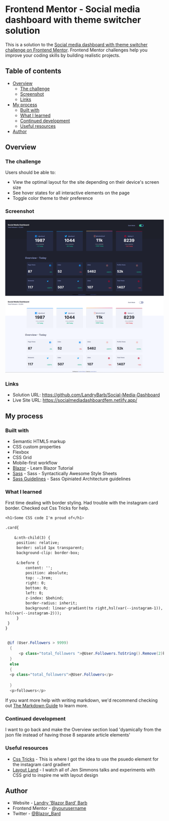 # Frontend Mentor - Social media dashboard with theme switcher solution

This is a solution to the [Social media dashboard with theme switcher challenge on Frontend Mentor](https://www.frontendmentor.io/challenges/social-media-dashboard-with-theme-switcher-6oY8ozp_H). Frontend Mentor challenges help you improve your coding skills by building realistic projects. 

## Table of contents

- [Overview](#overview)
  - [The challenge](#the-challenge)
  - [Screenshot](#screenshot)
  - [Links](#links)
- [My process](#my-process)
  - [Built with](#built-with)
  - [What I learned](#what-i-learned)
  - [Continued development](#continued-development)
  - [Useful resources](#useful-resources)
- [Author](#author)



## Overview

### The challenge

Users should be able to:

- View the optimal layout for the site depending on their device's screen size
- See hover states for all interactive elements on the page
- Toggle color theme to their preference

### Screenshot

![](./images/screenshots/dark-desktop.png)
![](./images/screenshots/light-desktop.png)



### Links

- Solution URL: https://github.com/LandryBarb/Social-Media-Dashboard
- Live Site URL: https://socialmediadashboardfem.netlify.app/

## My process

### Built with

- Semantic HTML5 markup
- CSS custom properties
- Flexbox
- CSS Grid
- Mobile-first workflow
- [Blazor](https://dotnet.microsoft.com/en-us/learn/aspnet/blazor-tutorial/intro) - Learn Blazor Tutorial
- [Sass](https://www.sass-lang.com/) - Sass - Syntactically Awesome Style Sheets
- [Sass Guidelines](https://sass-guidelin.es/#architecture) - Sass Opiniated Architecture guidelines


### What I learned

First time dealing with border styling. Had trouble with the instagram card border. Checked out Css Tricks for help.

```Css
<h1>Some CSS code I'm proud of</h1>
```
```Css/Sass - I used a psuedo element to display the linear-gradient border on the instagram card
.card{

    &:nth-child(3) {
     position: relative;
     border: solid 1px transparent;
     background-clip: border-box;

     &:before {
         content: '';
         position: absolute;
         top: -.3rem;
         right: 0;
         bottom: 0;
         left: 0;
         z-index: $behind;
         border-radius: inherit;
         background: linear-gradient(to right,hsl(var(--instagram-1)), hsl(var(--instagram-2)));
     }
 }
}
 
```

```C# - Had to write this samll if statement to change the int property to a string to show the 11k followers
 @if (User.Followers > 9999)
  {
      <p class="total_followers ">@User.Followers.ToString().Remove(2)k</p>
  }
  else
  {
  <p class="total_followers">@User.Followers</p>
      
  }
  <p>followers</p>
```

If you want more help with writing markdown, we'd recommend checking out [The Markdown Guide](https://www.markdownguide.org/) to learn more.


### Continued development

I want to go back and make the Overview section load 'dyamically from the json file instead of having those 8 separate article elements'


### Useful resources

- [Css Tricks](https://css-tricks.com/) - This is where I got the idea to use the psuedo element for the instagram card gradient
- [Layout Land](https://www.youtube.com/watch?v=tFKrK4eAiUQ) - I watch all of Jen Simmons talks and experiments with CSS grid to inspire me with layout design



## Author

- Website - [Landry 'Blazor Bard' Barb](https://www.your-site.com)
- Frontend Mentor - [@yourusername](https://www.frontendmentor.io/profile/yourusername)
- Twitter - [@Blazor_Bard](https://twitter.com/Blazor_Bard)





